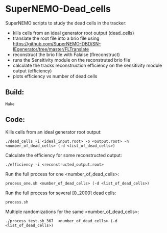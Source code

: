 # SuperNEMO-Dead_cells
SuperNEMO scripts to study the dead cells in the tracker:

- kills cells from an ideal generator root output (dead_cells)
- translate the root file into a brio file using https://github.com/SuperNEMO-DBD/SN-IEgenerator/tree/master/FLTranslate
- reconstruct the brio file with Falaise (flreconstruct)
- runs the Sensitivity module on the reconstruted brio file
- calculate the tracks reconstruction efficiency on the sensitivity module output (efficiency)                                         
- plots efficiency vs number of dead cells

## Build:
```
Make
```

## Code:

Kills cells from an ideal generator root output:
```
./dead_cells -i <ideal_input.root> -o <output.root> -n <number_of_dead_cells> (-d <list_of_dead_cells>)
```

Calculate the efficiency for some reconstructed output:
```
./efficiency -i <reconstructed_output.root>
```

Run the full process for one <number_of_dead_cells>:
```
process_one.sh <number_of_dead_cells> (-d <list_of_dead_cells>)
```

Run the full process for several [0..2000] dead cells:
```
process.sh
```

Multiple randomizations for the same  <number_of_dead_cells>:
```
./process_test.sh 367  <number_of_dead_cells> (-d <list_of_dead_cells>)
```
